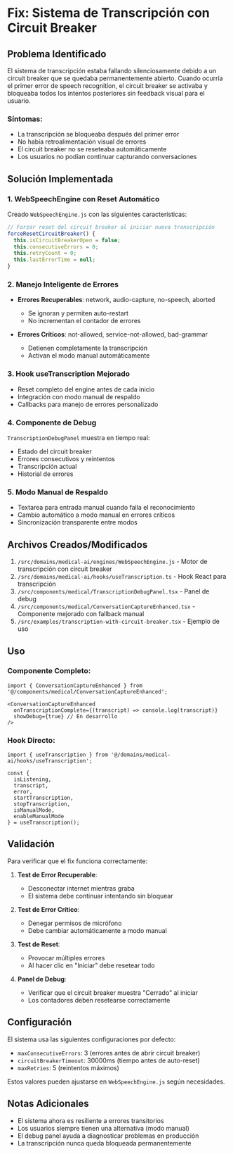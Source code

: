 # Fix: Sistema de Transcripción con Circuit Breaker

## Problema Identificado

El sistema de transcripción estaba fallando silenciosamente debido a un circuit breaker que se quedaba permanentemente abierto. Cuando ocurría el primer error de speech recognition, el circuit breaker se activaba y bloqueaba todos los intentos posteriores sin feedback visual para el usuario.

### Síntomas:
- La transcripción se bloqueaba después del primer error
- No había retroalimentación visual de errores
- El circuit breaker no se reseteaba automáticamente
- Los usuarios no podían continuar capturando conversaciones

## Solución Implementada

### 1. WebSpeechEngine con Reset Automático

Creado `WebSpeechEngine.js` con las siguientes características:

```javascript
// Forzar reset del circuit breaker al iniciar nueva transcripción
forceResetCircuitBreaker() {
  this.isCircuitBreakerOpen = false;
  this.consecutiveErrors = 0;
  this.retryCount = 0;
  this.lastErrorTime = null;
}
```

### 2. Manejo Inteligente de Errores

- **Errores Recuperables**: network, audio-capture, no-speech, aborted
  - Se ignoran y permiten auto-restart
  - No incrementan el contador de errores

- **Errores Críticos**: not-allowed, service-not-allowed, bad-grammar
  - Detienen completamente la transcripción
  - Activan el modo manual automáticamente

### 3. Hook useTranscription Mejorado

- Reset completo del engine antes de cada inicio
- Integración con modo manual de respaldo
- Callbacks para manejo de errores personalizado

### 4. Componente de Debug

`TranscriptionDebugPanel` muestra en tiempo real:
- Estado del circuit breaker
- Errores consecutivos y reintentos
- Transcripción actual
- Historial de errores

### 5. Modo Manual de Respaldo

- Textarea para entrada manual cuando falla el reconocimiento
- Cambio automático a modo manual en errores críticos
- Sincronización transparente entre modos

## Archivos Creados/Modificados

1. `/src/domains/medical-ai/engines/WebSpeechEngine.js` - Motor de transcripción con circuit breaker
2. `/src/domains/medical-ai/hooks/useTranscription.ts` - Hook React para transcripción
3. `/src/components/medical/TranscriptionDebugPanel.tsx` - Panel de debug
4. `/src/components/medical/ConversationCaptureEnhanced.tsx` - Componente mejorado con fallback manual
5. `/src/examples/transcription-with-circuit-breaker.tsx` - Ejemplo de uso

## Uso

### Componente Completo:

```tsx
import { ConversationCaptureEnhanced } from '@/components/medical/ConversationCaptureEnhanced';

<ConversationCaptureEnhanced
  onTranscriptionComplete={(transcript) => console.log(transcript)}
  showDebug={true} // En desarrollo
/>
```

### Hook Directo:

```tsx
import { useTranscription } from '@/domains/medical-ai/hooks/useTranscription';

const {
  isListening,
  transcript,
  error,
  startTranscription,
  stopTranscription,
  isManualMode,
  enableManualMode
} = useTranscription();
```

## Validación

Para verificar que el fix funciona correctamente:

1. **Test de Error Recuperable**:
   - Desconectar internet mientras graba
   - El sistema debe continuar intentando sin bloquear

2. **Test de Error Crítico**:
   - Denegar permisos de micrófono
   - Debe cambiar automáticamente a modo manual

3. **Test de Reset**:
   - Provocar múltiples errores
   - Al hacer clic en "Iniciar" debe resetear todo

4. **Panel de Debug**:
   - Verificar que el circuit breaker muestra "Cerrado" al iniciar
   - Los contadores deben resetearse correctamente

## Configuración

El sistema usa las siguientes configuraciones por defecto:

- `maxConsecutiveErrors`: 3 (errores antes de abrir circuit breaker)
- `circuitBreakerTimeout`: 30000ms (tiempo antes de auto-reset)
- `maxRetries`: 5 (reintentos máximos)

Estos valores pueden ajustarse en `WebSpeechEngine.js` según necesidades.

## Notas Adicionales

- El sistema ahora es resiliente a errores transitorios
- Los usuarios siempre tienen una alternativa (modo manual)
- El debug panel ayuda a diagnosticar problemas en producción
- La transcripción nunca queda bloqueada permanentemente